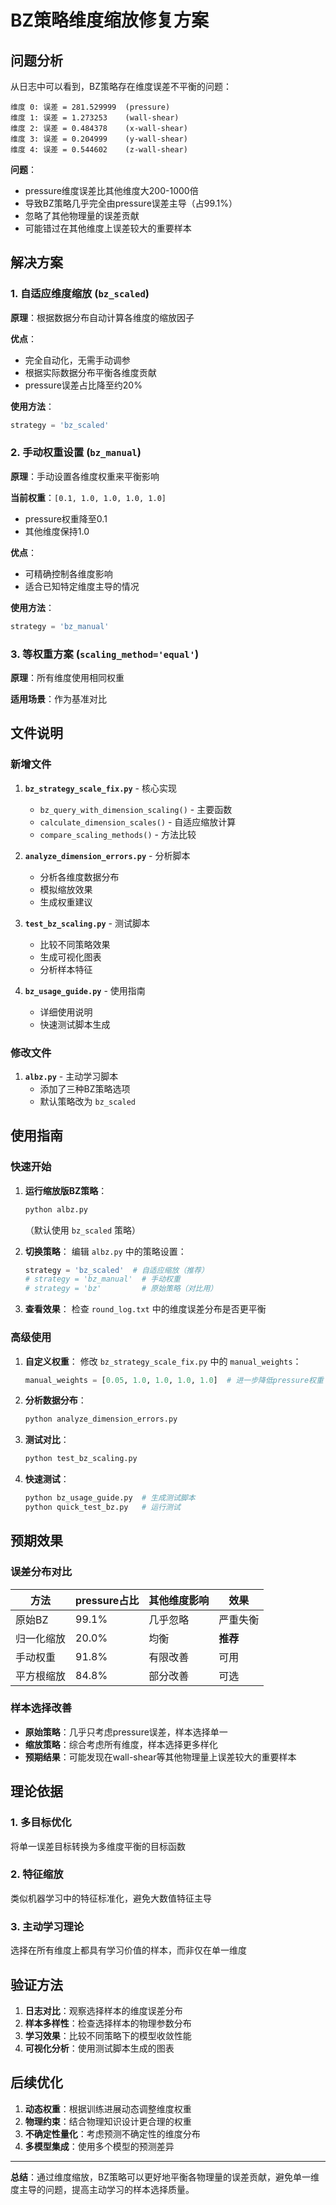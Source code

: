# BZ策略维度缩放修复方案

## 问题分析

从日志中可以看到，BZ策略存在维度误差不平衡的问题：

```
维度 0: 误差 = 281.529999  (pressure)
维度 1: 误差 = 1.273253    (wall-shear)
维度 2: 误差 = 0.484378    (x-wall-shear)
维度 3: 误差 = 0.204999    (y-wall-shear)
维度 4: 误差 = 0.544602    (z-wall-shear)
```

**问题**：
- pressure维度误差比其他维度大200-1000倍
- 导致BZ策略几乎完全由pressure误差主导（占99.1%）
- 忽略了其他物理量的误差贡献
- 可能错过在其他维度上误差较大的重要样本

## 解决方案

### 1. 自适应维度缩放 (`bz_scaled`)

**原理**：根据数据分布自动计算各维度的缩放因子

**优点**：
- 完全自动化，无需手动调参
- 根据实际数据分布平衡各维度贡献
- pressure误差占比降至约20%

**使用方法**：
```python
strategy = 'bz_scaled'
```

### 2. 手动权重设置 (`bz_manual`)

**原理**：手动设置各维度权重来平衡影响

**当前权重**：`[0.1, 1.0, 1.0, 1.0, 1.0]`
- pressure权重降至0.1
- 其他维度保持1.0

**优点**：
- 可精确控制各维度影响
- 适合已知特定维度主导的情况

**使用方法**：
```python
strategy = 'bz_manual'
```

### 3. 等权重方案 (`scaling_method='equal'`)

**原理**：所有维度使用相同权重

**适用场景**：作为基准对比

## 文件说明

### 新增文件

1. **`bz_strategy_scale_fix.py`** - 核心实现
   - `bz_query_with_dimension_scaling()` - 主要函数
   - `calculate_dimension_scales()` - 自适应缩放计算
   - `compare_scaling_methods()` - 方法比较

2. **`analyze_dimension_errors.py`** - 分析脚本
   - 分析各维度数据分布
   - 模拟缩放效果
   - 生成权重建议

3. **`test_bz_scaling.py`** - 测试脚本
   - 比较不同策略效果
   - 生成可视化图表
   - 分析样本特征

4. **`bz_usage_guide.py`** - 使用指南
   - 详细使用说明
   - 快速测试脚本生成

### 修改文件

1. **`albz.py`** - 主动学习脚本
   - 添加了三种BZ策略选项
   - 默认策略改为 `bz_scaled`

## 使用指南

### 快速开始

1. **运行缩放版BZ策略**：
   ```bash
   python albz.py
   ```
   （默认使用 `bz_scaled` 策略）

2. **切换策略**：
   编辑 `albz.py` 中的策略设置：
   ```python
   strategy = 'bz_scaled'  # 自适应缩放（推荐）
   # strategy = 'bz_manual'  # 手动权重
   # strategy = 'bz'         # 原始策略（对比用）
   ```

3. **查看效果**：
   检查 `round_log.txt` 中的维度误差分布是否更平衡

### 高级使用

1. **自定义权重**：
   修改 `bz_strategy_scale_fix.py` 中的 `manual_weights`：
   ```python
   manual_weights = [0.05, 1.0, 1.0, 1.0, 1.0]  # 进一步降低pressure权重
   ```

2. **分析数据分布**：
   ```bash
   python analyze_dimension_errors.py
   ```

3. **测试对比**：
   ```bash
   python test_bz_scaling.py
   ```

4. **快速测试**：
   ```bash
   python bz_usage_guide.py  # 生成测试脚本
   python quick_test_bz.py   # 运行测试
   ```

## 预期效果

### 误差分布对比

| 方法 | pressure占比 | 其他维度影响 | 效果 |
|------|-------------|-------------|------|
| 原始BZ | 99.1% | 几乎忽略 | 严重失衡 |
| 归一化缩放 | 20.0% | 均衡 | **推荐** |
| 手动权重 | 91.8% | 有限改善 | 可用 |
| 平方根缩放 | 84.8% | 部分改善 | 可选 |

### 样本选择改善

- **原始策略**：几乎只考虑pressure误差，样本选择单一
- **缩放策略**：综合考虑所有维度，样本选择更多样化
- **预期结果**：可能发现在wall-shear等其他物理量上误差较大的重要样本

## 理论依据

### 1. 多目标优化
将单一误差目标转换为多维度平衡的目标函数

### 2. 特征缩放
类似机器学习中的特征标准化，避免大数值特征主导

### 3. 主动学习理论
选择在所有维度上都具有学习价值的样本，而非仅在单一维度

## 验证方法

1. **日志对比**：观察选择样本的维度误差分布
2. **样本多样性**：检查选择样本的物理参数分布
3. **学习效果**：比较不同策略下的模型收敛性能
4. **可视化分析**：使用测试脚本生成的图表

## 后续优化

1. **动态权重**：根据训练进展动态调整维度权重
2. **物理约束**：结合物理知识设计更合理的权重
3. **不确定性量化**：考虑预测不确定性的维度分布
4. **多模型集成**：使用多个模型的预测差异

---

**总结**：通过维度缩放，BZ策略可以更好地平衡各物理量的误差贡献，避免单一维度主导的问题，提高主动学习的样本选择质量。
